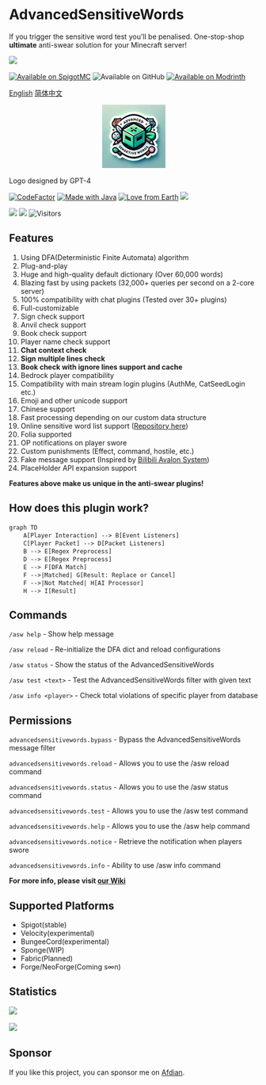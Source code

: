 # AdvancedSensitiveWords
If you trigger the sensitive word test you'll be penalised.
One-stop-shop **ultimate** anti-swear solution for your Minecraft server!

![](https://socialify.git.ci/HaHaWTH/AdvancedSensitiveWords/image?description=1&descriptionEditable=One-stop-shop%20ultimate%20anti-swear%20solution%20for%20Minecraft&font=Inter&language=1&name=1&stargazers=1&theme=Auto)

[![Available on SpigotMC](https://img.shields.io/badge/Available%20on%20SpigotMC-orange?style=for-the-badge&logo=SpigotMC&logoColor=FFFFFF)](https://www.spigotmc.org/resources/advancedsensitivewords.115484/)
![Available on GitHub](https://img.shields.io/badge/Available%20on%20GitHub-black?style=for-the-badge&logo=GitHub&logoColor=FFFFFF)
[![Available on Modrinth](https://img.shields.io/badge/Available%20on%20Modrinth-darkgreen?style=for-the-badge&logo=Modrinth&logoColor=FFFFFF)](https://modrinth.com/plugin/advancedsensitivewords)

[English](https://github.com/hahawth/AdvancedSensitiveWords)
[简体中文](https://github.com/hahawth/AdvancedSensitiveWords/blob/main/README_zh.md)
<p align="center">
  <img src="logo.webp" alt="logo" width="128" height="128"/>
</p>

Logo designed by GPT-4

[![CodeFactor](https://www.codefactor.io/repository/github/hahawth/advancedsensitivewords/badge)](https://www.codefactor.io/repository/github/hahawth/advancedsensitivewords)
[![Made with Java](https://img.shields.io/badge/Made%20with-Java-blue.svg)](https://www.java.com/)
[![Love from Earth](https://img.shields.io/badge/Love%20%E2%9D%A4%EF%B8%8F-red.svg?v=202007241736)](https://github.com/hahawth/AdvancedSensitiveWords/stargazers)
[![](https://jitpack.io/v/HaHaWTH/AdvancedSensitiveWords.svg)](https://jitpack.io/#HaHaWTH/AdvancedSensitiveWords)

[![](https://img.shields.io/github/downloads/HaHaWTH/AdvancedSensitiveWords/total?style=for-the-badge)](https://github.com/HaHaWTH/AdvancedSensitiveWords/releases) [![](https://img.shields.io/github/license/HaHaWTH/AdvancedSensitiveWords?style=for-the-badge)](https://github.com/HaHaWTH/AdvancedSensitiveWords/blob/master/LICENSE) ![Visitors](https://api.visitorbadge.io/api/visitors?path=https%3A%2F%2Fgithub.com%2FHaHaWTH%2FAdvancedSensitiveWords&label=Repo%20Views&labelColor=%23d9e3f0&countColor=%232ccce4&labelStyle=upper)

## Features
1. Using DFA(Deterministic Finite Automata) algorithm
2. Plug-and-play
3. Huge and high-quality default dictionary (Over 60,000 words)
4. Blazing fast by using packets (32,000+ queries per second on a 2-core server)
5. 100% compatibility with chat plugins (Tested over 30+ plugins)
6. Full-customizable
7. Sign check support
8. Anvil check support
9. Book check support
10. Player name check support
11. **Chat context check**
12. **Sign multiple lines check**
13. **Book check with ignore lines support and cache**
14. Bedrock player compatibility
15. Compatibility with main stream login plugins (AuthMe, CatSeedLogin etc.)
16. Emoji and other unicode support
17. Chinese support
18. Fast processing depending on our custom data structure
19. Online sensitive word list support ([Repository here](https://github.com/HaHaWTH/ASW-OnlineWordList))
20. Folia supported
21. OP notifications on player swore
22. Custom punishments (Effect, command, hostile, etc.)
23. Fake message support (Inspired by [Bilibili Avalon System](https://github.com/freedom-introvert/Research-on-Avalon-System-in-Bilibili-Comment-Area))
24. PlaceHolder API expansion support

**Features above make us unique in the anti-swear plugins!**

## How does this plugin work?

```mermaid
graph TD
    A[Player Interaction] --> B[Event Listeners]
    C[Player Packet] --> D[Packet Listeners]
    B --> E[Regex Preprocess]
    D --> E[Regex Preprocess]
    E --> F[DFA Match]
    F -->|Matched| G[Result: Replace or Cancel]
    F -->|Not Matched| H[AI Processor]
    H --> I[Result]
```

## Commands

`/asw help` - Show help message

`/asw reload` - Re-initialize the DFA dict and reload configurations

`/asw status` - Show the status of the AdvancedSensitiveWords

`/asw test <text>` - Test the AdvancedSensitiveWords filter with given text

`/asw info <player>` - Check total violations of specific player from database

## Permissions

`advancedsensitivewords.bypass` - Bypass the AdvancedSensitiveWords message filter

`advancedsensitivewords.reload` - Allows you to use the /asw reload command

`advancedsensitivewords.status` - Allows you to use the /asw status command

`advancedsensitivewords.test` - Allows you to use the /asw test command

`advancedsensitivewords.help` - Allows you to use the /asw help command

`advancedsensitivewords.notice` - Retrieve the notification when players swore

`advancedsensitivewords.info` - Ability to use /asw info command

**For more info, please visit [our Wiki](https://github.com/HaHaWTH/AdvancedSensitiveWords/wiki)**

## Supported Platforms
- Spigot(stable)
- Velocity(experimental)
- BungeeCord(experimental)
- Sponge(WIP)
- Fabric(Planned)
- Forge/NeoForge(Coming s∞n)

## Statistics
[![](https://img.shields.io/bstats/servers/20661?label=Spigot%20Servers&style=for-the-badge)](https://bstats.org/plugin/bukkit/AdvancedSensitiveWords/20661)

[![](https://img.shields.io/bstats/players/20661?label=Online%20Players&style=for-the-badge)](https://bstats.org/plugin/bukkit/AdvancedSensitiveWords/20661)

## Sponsor
If you like this project, you can sponsor me on [Afdian](https://afdian.net/a/114514woxiuyuan).
